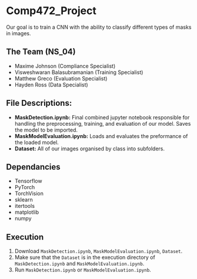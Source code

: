 # Comp472_Project

Our goal is to train a CNN with the ability to classify different types of masks in images.

## The Team (NS_04)
- Maxime Johnson (Compliance Specialist)
- Visweshwaran Balasubramanian (Training Specialist)
- Matthew Greco (Evaluation Specialist)
- Hayden Ross (Data Specialist)

## File Descriptions:
- <b>MaskDetection.ipynb:</b> Final combined jupyter notebook responsible for handling the preprocessing, training, and evaluation of our model. Saves the model to be imported.
- <b>MaskModelEvaluation.ipynb:</b> Loads and evaluates the preformance of the loaded model.
- <b>Dataset:</b> All of our images organised by class into subfolders.

## Dependancies
- Tensorflow
- PyTorch
- TorchVision
- sklearn
- itertools
- matplotlib
- numpy


## Execution
1. Download `MaskDetection.ipynb`, `MaskModelEvaluation.ipynb`, `Dataset`.
2. Make sure that the `Dataset` is in the execution directory of `MaskDetection.ipynb` and `MaskModelEvaluation.ipynb`.
4. Run `MaskDetection.ipynb` or `MaskModelEvaluation.ipynb`.
